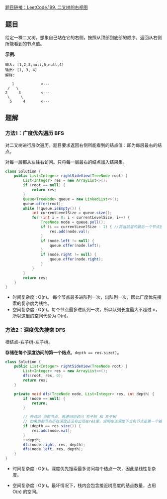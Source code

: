 [题目链接：LeetCode.199. 二叉树的右视图](https://leetcode-cn.com/problems/binary-tree-right-side-view/)

## 题目

给定一棵二叉树，想象自己站在它的右侧，按照从顶部到底部的顺序，返回从右侧所能看到的节点值。

**示例:**

```
输入: [1,2,3,null,5,null,4]
输出: [1, 3, 4]
解释:

   1            <---
 /   \
2     3         <---
 \     \
  5     4       <---
```

## 题解

### 方法1：广度优先遍历 BFS

对二叉树进行层次遍历。题目要求返回右侧所能看到的结点值：即为每层最右的结点。

对每一层都从左往右访问。只将每一层最右的结点加入结果集。

```java
class Solution {
    public List<Integer> rightSideView(TreeNode root) {
        List<Integer> res = new ArrayList<>();
        if (root == null) {
            return res;
        }
        Queue<TreeNode> queue = new LinkedList<>();
        queue.offer(root);
        while (!queue.isEmpty()) {
            int currentLevelSize = queue.size();
            for (int i = 0; i < currentLevelSize; i++) {
                TreeNode node = queue.poll();
                if (i == currentLevelSize - 1) { //将当前层的最后一个节点放入结果列表
                    res.add(node.val);
                }
                if (node.left != null) {
                    queue.offer(node.left);
                }
                if (node.right != null) {
                    queue.offer(node.right);
                }
            }
        }
        return res;
    }
}    
```

* 时间复杂度 : O(n)。 每个节点最多进队列一次，出队列一次，因此广度优先搜索的复杂度为线性。
* 空间复杂度 : O(n)。每个节点最多进队列一次，所以队列长度最大不超过 n，所以这里的空间代价为 O(n)。

### 方法2：深度优先搜索 DFS

根结点-右子树-左子树。

**存储在每个深度访问的第一个结点**。`depth == res.size()`。

```java
class Solution {
    public List<Integer> rightSideView(TreeNode root) {
        List<Integer> res = new ArrayList<>();
        dfs(root, res, 0);
        return res;
    }

    private void dfs(TreeNode node, List<Integer> res, int depth) {
        if (node == null) {
            return;
        }

        // 先访问 当前节点，再递归地访问 右子树 和 左子树
        // 如果当前节点所在深度还没有出现在res里，说明在该深度下当前节点是第一个被访问的节点，因此将当前节点加入res中。
        if (depth == res.size()) {
            res.add(node.val);
        }
        ++depth;
        dfs(node.right, res, depth);
        dfs(node.left, res, depth);
    }
}
```

* 时间复杂度 : O(n)。深度优先搜索最多访问每个结点一次，因此是线性复杂度。

* 空间复杂度 : O(n)。最坏情况下，栈内会包含接近树高度的结点数量，占用 O(n) 的空间。

  